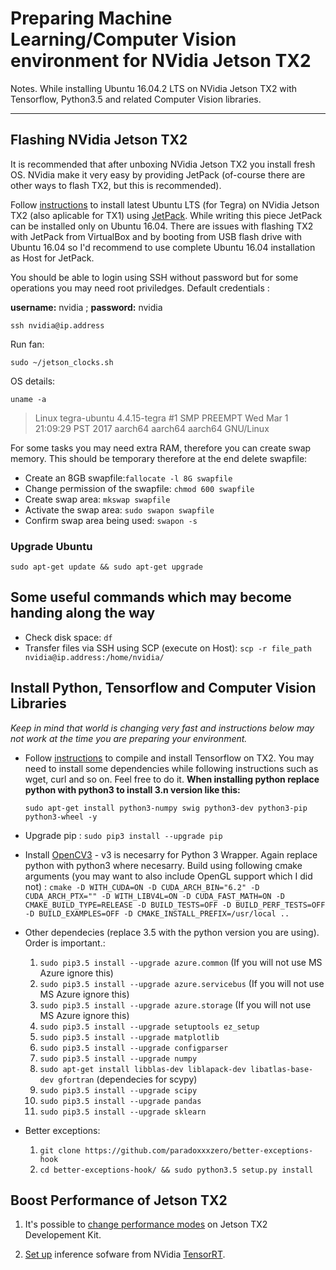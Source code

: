 # Preparing Machine Learning/Computer Vision environment for NVidia Jetson TX2

Notes. While installing Ubuntu 16.04.2 LTS on NVidia Jetson TX2 with Tensorflow, Python3.5 and related Computer Vision libraries.

---

## Flashing NVidia Jetson TX2

It is recommended that after unboxing NVidia Jetson TX2 you install fresh OS. NVidia make it very easy by providing JetPack (of-course there are other ways to flash TX2, but this is recommended).

Follow [instructions](https://www.youtube.com/watch?v=D7lkth34rgM) to install latest Ubuntu LTS (for Tegra) on NVidia Jetson TX2 (also aplicable for TX1) using [JetPack](https://developer.nvidia.com/embedded/jetpack). While writing this piece JetPack can be installed only on Ubuntu 16.04. There are issues with flashing TX2 with JetPack from VirtualBox and by booting from USB flash drive with Ubuntu 16.04 so I'd recommend to use complete Ubuntu 16.04 installation as Host for JetPack.

You should be able to login using SSH without password but for some operations you may need root priviledges. Default credentials :

**username:** nvidia ; **password:** nvidia

`ssh nvidia@ip.address`

Run fan:

`sudo ~/jetson_clocks.sh`

OS details:

`uname -a`

>Linux tegra-ubuntu 4.4.15-tegra #1 SMP PREEMPT Wed Mar 1 21:09:29 PST 2017 aarch64 aarch64 aarch64 GNU/Linux

For some tasks you may need extra RAM, therefore you can create swap memory. This should be temporary therefore at the end delete swapfile:

* Create an 8GB swapfile:`fallocate -l 8G swapfile`
* Change permission of the swapfile: `chmod 600 swapfile`
* Create swap area: `mkswap swapfile`
* Activate the swap area: `sudo swapon swapfile`
* Confirm swap area being used: `swapon -s`

### Upgrade Ubuntu

`sudo apt-get update && sudo apt-get upgrade`

## Some useful commands which may become handing along the way

* Check disk space: `df`
* Transfer files via SSH using SCP (execute on Host): `scp -r file_path nvidia@ip.address:/home/nvidia/`

## Install Python, Tensorflow and Computer Vision Libraries

*Keep in mind that world is changing very fast and instructions below may not work at the time you are preparing your environment.*

* Follow [instructions](https://syed-ahmed.gitbooks.io/nvidia-jetson-tx2-recipes/content/first-question.html) to compile and install Tensorflow on TX2. You may need to install some dependencies while following instructions such as wget, curl and so on. Feel free to do it. __When installing python replace python with python3 to install 3.n version like this:__

  `sudo apt-get install python3-numpy swig python3-dev python3-pip python3-wheel -y`

* Upgrade pip : `sudo pip3 install --upgrade pip`

* Install [OpenCV3](http://dev.t7.ai/jetson/opencv/) - v3 is necesarry for Python 3 Wrapper. Again replace python with python3 where necesarry. Build using following cmake arguments (you may want to also include OpenGL support which I did not) : `cmake -D WITH_CUDA=ON -D CUDA_ARCH_BIN="6.2" -D CUDA_ARCH_PTX="" -D WITH_LIBV4L=ON -D CUDA_FAST_MATH=ON -D CMAKE_BUILD_TYPE=RELEASE -D BUILD_TESTS=OFF -D BUILD_PERF_TESTS=OFF -D BUILD_EXAMPLES=OFF -D CMAKE_INSTALL_PREFIX=/usr/local ..`

* Other dependecies (replace 3.5 with the python version you are using). Order is important.:
  1. `sudo pip3.5 install --upgrade azure.common` (If you will not use MS Azure ignore this)
  2. `sudo pip3.5 install --upgrade azure.servicebus` (If you will not use MS Azure ignore this)
  3. `sudo pip3.5 install --upgrade azure.storage` (If you will not use MS Azure ignore this)
  4. `sudo pip3.5 install --upgrade setuptools ez_setup`
  5. `sudo pip3.5 install --upgrade matplotlib`
  6. `sudo pip3.5 install --upgrade configparser`
  7. `sudo pip3.5 install --upgrade numpy`
  8. `sudo apt-get install libblas-dev liblapack-dev libatlas-base-dev gfortran` (dependecies for scypy)
  9. `sudo pip3.5 install --upgrade scipy`
  10. `sudo pip3.5 install --upgrade pandas`
  11. `sudo pip3.5 install --upgrade sklearn`
* Better exceptions:
  1. `git clone https://github.com/paradoxxxzero/better-exceptions-hook`
  2. `cd better-exceptions-hook/ && sudo python3.5 setup.py install`

## Boost Performance of Jetson TX2

1. It's possible to [change performance modes](http://www.jetsonhacks.com/2017/03/25/nvpmodel-nvidia-jetson-tx2-development-kit/) on Jetson TX2 Developement Kit.

2. [Set up](http://www.jetsonhacks.com/2017/03/25/nvpmodel-nvidia-jetson-tx2-development-kit/) inference sofware from NVidia [TensorRT](https://developer.nvidia.com/tensorrt).
